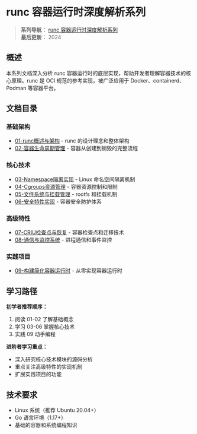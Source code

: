 # runc 容器运行时深度解析系列

> **系列导航：** [runc 容器运行时深度解析系列](./README.md)  
> **最后更新：** 2024

## 概述

本系列文档深入分析 runc 容器运行时的底层实现，帮助开发者理解容器技术的核心原理。runc 是 OCI 规范的参考实现，被广泛应用于 Docker、containerd、Podman 等容器平台。

## 文档目录

### 基础架构
- [01-runc概述与架构](01-runc概述与架构.md) - runc 的设计理念和整体架构
- [02-容器生命周期管理](02-容器生命周期管理.md) - 容器从创建到销毁的完整流程

### 核心技术
- [03-Namespace隔离实现](03-Namespace隔离实现.md) - Linux 命名空间隔离机制
- [04-Cgroups资源管理](04-Cgroups资源管理.md) - 容器资源控制和限制
- [05-文件系统与挂载管理](05-文件系统与挂载管理.md) - rootfs 和挂载机制
- [06-安全特性实现](06-安全特性实现.md) - 容器安全防护体系

### 高级特性
- [07-CRIU检查点与恢复](07-CRIU检查点与恢复.md) - 容器检查点和迁移技术
- [08-通信与监控系统](08-通信与监控系统.md) - 进程通信和事件监控

### 实践项目
- [09-构建简化容器运行时](09-构建简化容器运行时.md) - 从零实现容器运行时

## 学习路径

**初学者推荐顺序：**
1. 阅读 01-02 了解基础概念
2. 学习 03-06 掌握核心技术
3. 实践 09 动手编程

**进阶者学习重点：**
- 深入研究核心技术模块的源码分析
- 重点关注高级特性的实现机制
- 扩展实践项目的功能

## 技术要求

- Linux 系统（推荐 Ubuntu 20.04+）
- Go 语言环境（1.17+）
- 基础的容器和系统编程知识